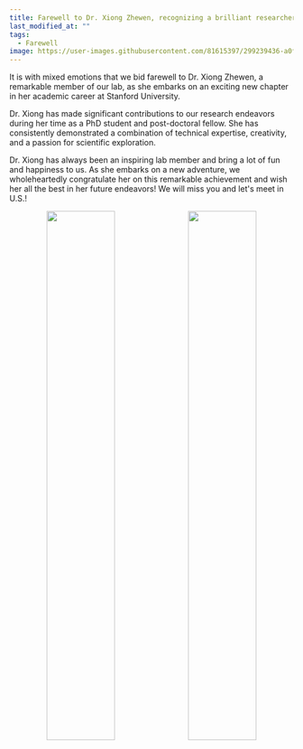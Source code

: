 ```yaml
---
title: Farewell to Dr. Xiong Zhewen, recognizing a brilliant researcher's next chapter
last_modified_at: ""
tags: 
  - Farewell
image: https://user-images.githubusercontent.com/81615397/299239436-a0fa6b7d-ea38-44ae-89b2-cc4a2e8105a8.JPG
---
```


It is with mixed emotions that we bid farewell to Dr. Xiong Zhewen, a remarkable member of our lab, as she embarks on an exciting new chapter in her academic career at Stanford University.

Dr. Xiong has made significant contributions to our research endeavors during her time as a PhD student and post-doctoral fellow. She has consistently demonstrated a combination of technical expertise, creativity, and a passion for scientific exploration.

Dr. Xiong has always been an inspiring lab member and bring a lot of fun and happiness to us. As she embarks on a new adventure, we wholeheartedly congratulate her on this remarkable achievement and wish her all the best in her future endeavors! We will miss you and let's meet in U.S.! 

<p align="center" width="95%">
    <img width="49%" src="https://user-images.githubusercontent.com/81615397/299239436-a0fa6b7d-ea38-44ae-89b2-cc4a2e8105a8.JPG">
    <img width="49%" src="https://user-images.githubusercontent.com/81615397/299239545-43924a65-a335-45cb-a105-3c34e9824468.JPG">
</p>
